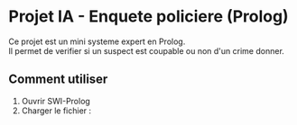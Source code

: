 # Projet IA - Enquete policiere (Prolog)

Ce projet est un mini systeme expert en Prolog.  
Il permet de verifier si un suspect est coupable ou non d'un crime donner.  

## Comment utiliser

1. Ouvrir SWI-Prolog
2. Charger le fichier :
